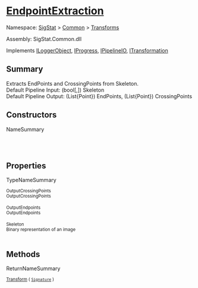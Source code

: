 # [EndpointExtraction](./EndpointExtraction.md)

Namespace: [SigStat]() > [Common](./../README.md) > [Transforms](./README.md)

Assembly: SigStat.Common.dll

Implements [ILoggerObject](./../ILoggerObject.md), [IProgress](./../Helpers/IProgress.md), [IPipelineIO](./../Pipeline/IPipelineIO.md), [ITransformation](./../ITransformation.md)

## Summary
Extracts EndPoints and CrossingPoints from Skeleton.  <br>Default Pipeline Input: (bool[,]) Skeleton<br>Default Pipeline Output: (List{Point}) EndPoints, (List{Point}) CrossingPoints

## Constructors

NameSummary

<sub></sub><br><sub></sub><br>


## Properties

TypeNameSummary

<sub>OutputCrossingPoints</sub><br><sub>OutputCrossingPoints</sub><br><br>
<sub>OutputEndpoints</sub><br><sub>OutputEndpoints</sub><br><br>
<sub>Skeleton</sub><br><sub>Binary representation of an image</sub><br><br>


## Methods

ReturnNameSummary

<sub>[Transform](./Methods/EndpointExtraction-100663588.md) ( [`Signature`](./../Signature.md) )</sub><br><sub></sub><br><br>


